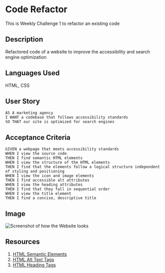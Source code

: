 # Code Refactor
This is Weekly Challenge 1 to refactor an existing code 

## Description
Refactored code of a website to improve the accessibility and search engine optimization

## Languages Used
HTML, CSS

## User Story

```
AS A marketing agency
I WANT a codebase that follows accessibility standards
SO THAT our site is optimized for search engines
```

## Acceptance Criteria

```
GIVEN a webpage that meets accessibility standards
WHEN I view the source code
THEN I find semantic HTML elements
WHEN I view the structure of the HTML elements
THEN I find that the elements follow a logical structure independent of styling and positioning
WHEN I view the icon and image elements
THEN I find accessible alt attributes
WHEN I view the heading attributes
THEN I find that they fall in sequential order
WHEN I view the title element
THEN I find a concise, descriptive title
```

## Image

![Screenshot of how the Website looks](Webpage.png)

## Resources

1. [HTML Semantic Elements](https://www.w3schools.com/html/html5_semantic_elements.asp)
2. [HTML Alt Text Tags](https://www.w3schools.com/tags/att_img_alt.asp)
3. [HTML Heading Tags](https://www.w3schools.com/html/html_headings.asp)

